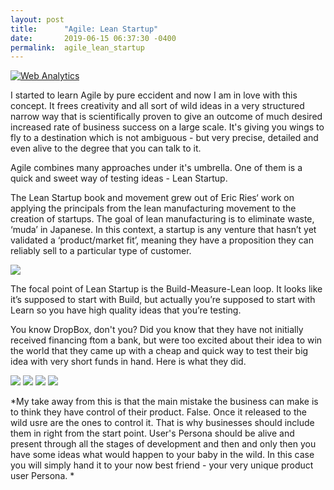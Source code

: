 ```yaml
---
layout: post
title:      "Agile: Lean Startup"
date:       2019-06-15 06:37:30 -0400
permalink:  agile_lean_startup
---
```



<!-- Default Statcounter code for Hello World
http://olena-ageyeva.com/ -->
<script type="text/javascript">
var sc_project=12025934; 
var sc_invisible=1; 
var sc_security="1da51dae"; 
</script>
<script type="text/javascript"
src="https://www.statcounter.com/counter/counter.js"
async></script>
<noscript><div class="statcounter"><a title="Web Analytics"
href="https://statcounter.com/" target="_blank"><img
class="statcounter"
src="https://c.statcounter.com/12025934/0/1da51dae/1/"
alt="Web Analytics"></a></div></noscript>
<!-- End of Statcounter Code -->

I started to learn Agile by pure eccident and now I am in love with this concept. It frees creativity and all sort of wild ideas in a very structured narrow way that is scientifically proven to give an outcome of much desired increased rate of business success on a large scale. It's giving you wings to fly to a destination which is not ambiguous - but very precise, detailed and even alive to the degree that you can talk to it. 

Agile combines many approaches under it's umbrella. One of them is a quick and sweet way of testing ideas - Lean Startup.

The Lean Startup book and movement grew out of Eric Ries‘ work on applying the principals from the lean manufacturing movement to the creation of startups. The goal of lean manufacturing is to eliminate waste, ‘muda’ in Japanese. In this context, a startup is any venture that hasn’t yet validated a ‘product/market fit’, meaning they have a proposition they can reliably sell to a particular type of customer.

![](https://live.staticflickr.com/65535/48065916981_e4dab5d171.jpg)

The focal point of Lean Startup is the Build-Measure-Lean loop. It looks like it’s supposed to start with Build, but actually you’re supposed to start with Learn so you have high quality ideas that you’re testing.

You know DropBox, don't you? Did you know that they have not initially received financing ftom a bank, but were too excited about their idea to win the world that they came up with a cheap and quick way to test their big idea with very short funds in hand. Here is what they did.

![](https://live.staticflickr.com/65535/48065910366_28a24d710b.jpg)
![](https://live.staticflickr.com/65535/48065959293_8b00596801.jpg)
![](https://live.staticflickr.com/65535/48065959278_2831f28676.jpg)
![](https://live.staticflickr.com/65535/48065960781_8f1a2b7823.jpg)

*My take away from this is that the main mistake the business can make is to think they have control of their product. False. Once it released to the wild usre are the ones to control it. That is why businesses should include them in right from the start point. User's Persona should be alive and present through all the stages of development and then and only then you have some ideas what would happen to your baby in the wild. In this case you will simply hand it to your now best friend - your very unique product user Persona. *
